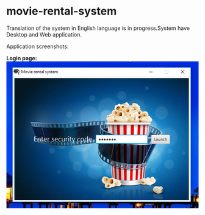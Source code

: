 # movie-rental-system
Translation of the system in English language is in progress.System have Desktop and Web application.

Application screenshots:

<b>Login page:</b><br>
<img src="https://raw.githubusercontent.com/kovacevic-marko/Movie-Rental-System/master/Screenshots/DesktopLogin.png" />
